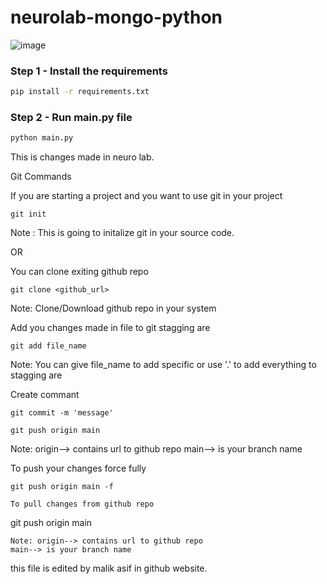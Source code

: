 # neurolab-mongo-python

![image](https://user-images.githubusercontent.com/57321948/196933065-4b16c235-f3b9-4391-9cfe-4affcec87c35.png)

### Step 1 - Install the requirements

```bash
pip install -r requirements.txt
```

### Step 2 - Run main.py file

```bash
python main.py
```
This is changes made in neuro lab.

Git Commands

If you are starting a project and you want to use git in your project
````
git init
````
Note : This is going to initalize git in your source code.

OR

You can clone exiting github repo
````
git clone <github_url>
````
Note: Clone/Download github repo in your system

Add you changes made in file to git stagging are 
````
git add file_name
````
Note: You can give file_name to add specific or use '.' to add everything to stagging are

Create commant
````
git commit -m 'message'
````

````
git push origin main
````
Note: origin--> contains url to github repo
main--> is your branch name

To push your changes force fully
```
git push origin main -f

To pull changes from github repo
````
git push origin main
````
Note: origin--> contains url to github repo
main--> is your branch name
`````

this file is edited by malik asif in github website.
